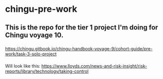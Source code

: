 # chingu-pre-work
## This is the repo for the tier 1 project I'm doing for Chingu voyage 10. 

###
https://chingu.gitbook.io/chingu-handbook-voyage-9/cohort-guide/pre-work/task-3-solo-project

###
Will look like this: https://www.lloyds.com/news-and-risk-insight/risk-reports/library/technology/taking-control

